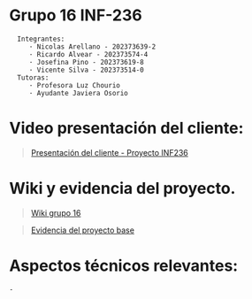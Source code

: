 # Grupo 16 INF-236
      Integrantes:
         · Nicolas Arellano - 202373639-2
         · Ricardo Alvear - 202373574-4
         · Josefina Pino - 202373619-8
         · Vicente Silva - 202373514-0
      Tutoras:
         · Profesora Luz Chourio
         · Ayudante Javiera Osorio

# Video presentación del cliente:
>[Presentación del cliente - Proyecto INF236](https://usmcl-my.sharepoint.com/:v:/g/personal/ralvear_usm_cl/Efd_5prci_hAtxm_-2jYGNkB0jpuzTVBrOdpBnoAon1_lQ?nav=eyJyZWZlcnJhbEluZm8iOnsicmVmZXJyYWxBcHAiOiJPbmVEcml2ZUZvckJ1c2luZXNzIiwicmVmZXJyYWxBcHBQbGF0Zm9ybSI6IldlYiIsInJlZmVycmFsTW9kZSI6InZpZXciLCJyZWZlcnJhbFZpZXciOiJNeUZpbGVzTGlua0NvcHkifX0&e=2u1FcY)

# Wiki y evidencia del proyecto.
>[Wiki grupo 16](https://github.com/Pepina29/GRUPO16-2025-PROYINF/wiki)

>[Evidencia del proyecto base](https://github.com/Pepina29/GRUPO16-2025-PROYINF/wiki/evidencia-proyecto-base)

# Aspectos técnicos relevantes:
    -
